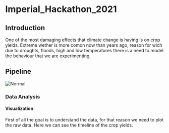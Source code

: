 # Imperial_Hackathon_2021

## Introduction
One of the most damaging effects that climate change is having is on crop yields. Extreme wether is more comon now than years ago, reason for wich due to droughts, floods, high and low temperatures there is a need to model the behaviour that we are experimenting.

## Pipeline
![Normal](imgages/pipeline.jpg)
### Data Analysis
#### Visualization
First of all the goal is to understand the data, for that reason we need to plot the raw data. Here we can see the timeline of the crop yields.


